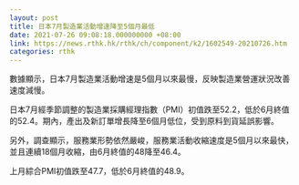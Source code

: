 ```yaml
---
layout: post
title: 日本7月製造業活動增速降至5個月最低
date: 2021-07-26 09:08:18.000000000 +08:00
link: https://news.rthk.hk/rthk/ch/component/k2/1602549-20210726.htm
categories: rthk
---
```


數據顯示，日本7月製造業活動增速是5個月以來最慢，反映製造業營運狀況改善速度減慢。
 
日本7月經季節調整的製造業採購經理指數（PMI）初值跌至52.2，低於6月終值的52.4。期內，產出及新訂單增長降至6個月低位，受到原料到貨延誤影響。

另外，調查顯示，服務業形勢依然嚴峻，服務業活動收縮速度是5個月以來最快，並且連續18個月收縮，由6月終值的48降至46.4。

上月綜合PMI初值跌至47.7，低於6月終值的48.9。
